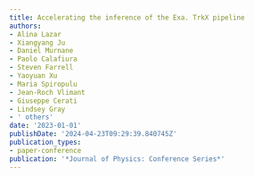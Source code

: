 ```yaml
---
title: Accelerating the inference of the Exa. TrkX pipeline
authors:
- Alina Lazar
- Xiangyang Ju
- Daniel Murnane
- Paolo Calafiura
- Steven Farrell
- Yaoyuan Xu
- Maria Spiropulu
- Jean-Roch Vlimant
- Giuseppe Cerati
- Lindsey Gray
- ' others'
date: '2023-01-01'
publishDate: '2024-04-23T09:29:39.840745Z'
publication_types:
- paper-conference
publication: '*Journal of Physics: Conference Series*'
---
```

